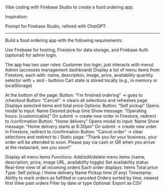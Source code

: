 Vibe coding with Firebase Studio to create a food ordering app.

Inspiration:

Prompt for Firebase Studio, refined with ChatGPT:

----------------------------------------------
Build a food ordering app with the following requirements:

Use Firebase for hosting, Firestore for data storage, and Firebase Auth (optional) for admin login.

The app has two user roles:
Customer (no login, just interacts with menu)
Admin (accesses management dashboard)
Display a list of menu items from Firestore, each with:
name, description, image, price, availability
quantity selector with + and - buttons
Cart state is stored locally (e.g., in memory or localStorage)

At the bottom of the page:
Button: “I'm finished ordering” → goes to /checkout
Button: “Cancel” → clears all selections and refreshes page
Displays selected items and total price
Options:
Button: “Self pickup”
Opens modal to input:
Name
Desired pickup time
Show message: “Operating hours: [customizable]”
On submit → create new order in Firestore, redirect to /confirmation
Button: “Home delivery”
Opens modal to input:
Name
Show message: “Home delivery starts at 8:30pm”
On submit → create new order in Firestore, redirect to /confirmation
Button: “Cancel order” → clear selections and redirect to /
Static page:
“Thank you for your business, your order will be attended to soon. Please pay via cash or QR when you arrive at the restaurant, see you soon!”

Display all menu items
Functions:
Add/edit/delete menu items (name, description, price, image URL, availability toggle)
Set availability status
Real-time view of all incoming orders
Each order displays:
Items
Total price
Type: Self pickup / Home delivery
Name
Pickup time (if any)
Timestamp
Ability to mark orders as fulfilled or canceled
Orders sorted by time, newest first
View past orders
Filter by date or type
Optional: Export as CSV
